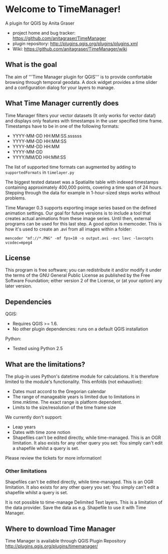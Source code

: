 # Welcome to TimeManager!

A plugin for QGIS by Anita Graser 

* project home and bug tracker: https://github.com/anitagraser/TimeManager
* plugin repository: http://plugins.qgis.org/plugins/plugins.xml
* Wiki: https://github.com/anitagraser/TimeManager/wiki


## What is the goal

The aim of '''Time Manager plugin for QGIS''' is to provide comfortable browsing through temporal geodata. A dock widget provides a time slider and a configuration dialog for your layers to manage.

## What Time Manager currently does

Time Manager filters your vector datasets (It only works for vector data!) and displays only features with timestamps in the user specified time frame. Timestamps have to be in one of the following formats:

* YYYY-MM-DD HH:MM:SS.ssssss
* YYYY-MM-DD HH:MM:SS
* YYYY-MM-DD HH:MM
* YYYY-MM-DD
* YYYY/MM/DD HH:MM:SS

The list of supported time formats can augmented by adding to `supportedFormats` in `timelayer.py`

The biggest tested dataset was a Spatialite table with indexed timestamps containing approximately 400,000 points, covering a time span of 24 hours. Stepping through the data for example in 1-hour-sized steps works without problems.

Time Manager 0.3 supports exporting image series based on the defined animation settings. Our goal for future versions is to include a tool that creates actual animations from these image series. Until then, external programs can be used for this last step. A good option is memcoder. This is how it's used to create an .avi from all images within a folder:

``mencoder "mf://*.PNG" -mf fps=10 -o output.avi -ovc lavc -lavcopts vcodec=mpeg4``

## License

This program is free software; you can redistribute it and/or modify
it under the terms of the GNU General Public License as published by
the Free Software Foundation; either version 2 of the License, or
(at your option) any later version.

## Dependencies

QGIS:

* Requires QGIS >= 1.6.
* No other plugin dependencies: runs on a default QGIS installation

Python:

* Tested using Python 2.5

## What are the limitations?

The plug-in uses Python's datetime module for calculations. It is therefore limited to the module's functionality. This enfolds (not exhaustive):

* Dates must accord to the Gregorian calendar
* The range of manageable years is limited due to limitations in time.mktime. The exact range is platform dependent.
* Limits to the size/resolution of the time frame size

We currently don't support:

* Leap years
* Dates with time zone notion
* Shapefiles can't be edited directly, while time-managed. This is an OGR limitation. It also exists for any other query you set: You simply can't edit a shapefile whilst a query is set.

Please review the tickets for more information!

### Other limitations

Shapefiles can't be edited directly, while time-managed. This is an OGR limitation. It also exists for any other query you set: You simply can't edit a shapefile whilst a query is set.

It is not possible to time-manage Delimited Text layers. This is a limitation of the data provider. Save the data as e.g. Shapefile to use it with Time Manager.

## Where to download Time Manager

Time Manager is available through QGIS Plugin Repository http://plugins.qgis.org/plugins/timemanager/
